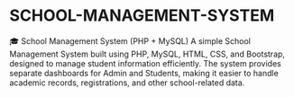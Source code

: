 # SCHOOL-MANAGEMENT-SYSTEM
🎓 School Management System (PHP + MySQL)  A simple School Management System built using PHP, MySQL, HTML, CSS, and Bootstrap, designed to manage student information efficiently. The system provides separate dashboards for Admin and Students, making it easier to handle academic records, registrations, and other school-related data.
